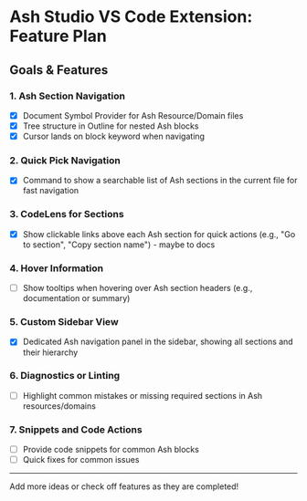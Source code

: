 # Ash Studio VS Code Extension: Feature Plan

## Goals & Features

### 1. Ash Section Navigation

- [x] Document Symbol Provider for Ash Resource/Domain files
- [x] Tree structure in Outline for nested Ash blocks
- [x] Cursor lands on block keyword when navigating

### 2. Quick Pick Navigation

- [x] Command to show a searchable list of Ash sections in the current file for fast navigation

### 3. CodeLens for Sections

- [X] Show clickable links above each Ash section for quick actions (e.g., "Go to section", "Copy
      section name") - maybe to docs

### 4. Hover Information

- [ ] Show tooltips when hovering over Ash section headers (e.g., documentation or summary)

### 5. Custom Sidebar View

- [x] Dedicated Ash navigation panel in the sidebar, showing all sections and their hierarchy

### 6. Diagnostics or Linting

- [ ] Highlight common mistakes or missing required sections in Ash resources/domains

### 7. Snippets and Code Actions

- [ ] Provide code snippets for common Ash blocks
- [ ] Quick fixes for common issues

---

Add more ideas or check off features as they are completed!

